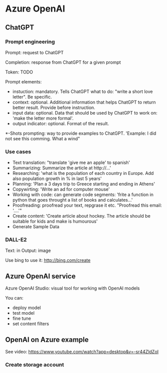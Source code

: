 # Azure OpenAI

## ChatGPT

### Prompt engineering

Prompt: request to ChatGPT

Completion: response from ChatGPT for a given prompt

Token: TODO

Prompt elements:
* instuction: mandatory. Tells ChatGPT what to do: "write a short love letter". Be specific.
* context: optional. Additional information that helps ChatGPT to return better result. Provide before instruction.
* input data: optional. Data that should be used by ChatGPT to work on: 'make the letter more formal'.
* output indicator: optional. Format of the result.

*-Shots prompting: way to provide examples to ChatGPT. 'Example: I did not see this comming. What a wind"

### Use cases

* Text translation: "translate 'give me an apple' to spanish'
* Summarizing: Summarize the article at http://...'
* Researching: 'what is the population of each country in Europe. Add also population growth in % in last 5 years'
* Planning: 'Plan a 3 days trip to Greece starting and ending in Athens'
* Copywirting: 'Write an ad for computer mouse'
* Working with code: can generate code segments: 'frite a function in python that goes throught a list of books and calculates...'
* Proofreading: proofread your text, repgrase it etc. "Proofread this email: '....'"
* Create content: 'Create article about hockey. The article should be suitable for kids and make is humourous'
* Generate Sample Data

### DALL-E2

Text: in
Output: image

Use bing to use it: http://bing.com/create

## Azure OpenAI service

Azure OpenAI Studio: visual tool for working with OpenAI models

You can:
* deploy model
* test model
* fine tune
* set content filters

## OpenAI on Azure example

See video: https://www.youtube.com/watch?app=desktop&v=-sr44ZldZoI

### Create storage account

